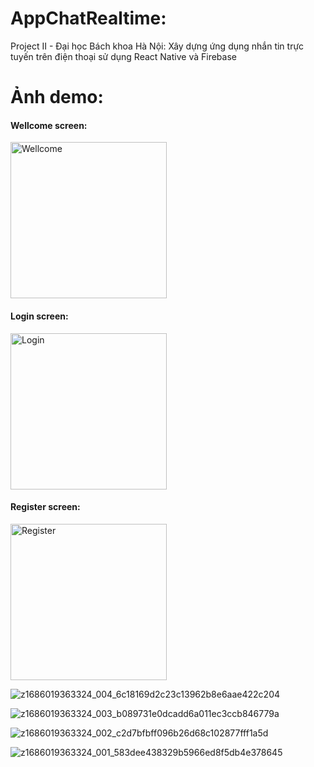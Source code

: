 # AppChatRealtime:
Project II - Đại học Bách khoa Hà Nội: Xây dựng ứng dụng nhắn tin trực tuyến trên điện thoại sử dụng React Native và Firebase

# Ảnh demo:
#### Wellcome screen:
<img src="https://github.com/tuan0342/AppChatRealtime/assets/79151156/52acc65c-ac5e-4071-b16e-3314b9587526" alt="Wellcome" width="250" />

#### Login screen:
<img src="https://github.com/tuan0342/AppChatRealtime/assets/79151156/787f4085-c8cd-4fac-a218-5ace624af70d" alt="Login" width="250" />

#### Register screen:
<img src="https://github.com/tuan0342/AppChatRealtime/assets/79151156/ca0438da-47af-495f-9717-02c9a91af3e6" alt="Register" width="250" />

![z1686019363324_004_6c18169d2c23c13962b8e6aae422c204](https://github.com/tuan0342/AppChatRealtime/assets/79151156/b3894fd2-6b5d-4cae-a1cb-91cd933c8a54)

![z1686019363324_003_b089731e0dcadd6a011ec3ccb846779a](https://github.com/tuan0342/AppChatRealtime/assets/79151156/cd54d970-bf5f-4928-b012-d7601848a2e9)

![z1686019363324_002_c2d7bfbff096b26d68c102877fff1a5d](https://github.com/tuan0342/AppChatRealtime/assets/79151156/12873cf5-007f-4fd1-9831-3fde03eb55dc)

![z1686019363324_001_583dee438329b5966ed8f5db4e378645](https://github.com/tuan0342/AppChatRealtime/assets/79151156/b6670a42-f89f-4872-88b8-842a1fe28433)

